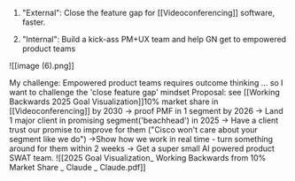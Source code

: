1. "External": Close the feature gap for [[Videoconferencing]]  software, faster.
    
2. "Internal": Build a kick-ass PM+UX team and help GN get to empowered product teams

![[image (6).png]]

My challenge:
Empowered product teams requires outcome thinking ... so I want to challenge the 'close feature gap' mindset
	Proposal: see [[Working Backwards 2025 Goal Visualization]]10% market share in [[Videoconferencing]] by 2030 -> proof PMF in 1 segment by 2026 -> Land 1 major client in promising segment('beachhead') in 2025 -> Have a client trust our promise to improve for them ("Cisco won't care about your segment like we do") ->Show how we work in real time - turn something around for them within 2 weeks -> Get a super small AI powered product SWAT team.
![[2025 Goal Visualization_ Working Backwards from 10% Market Share _ Claude _ Claude.pdf]]